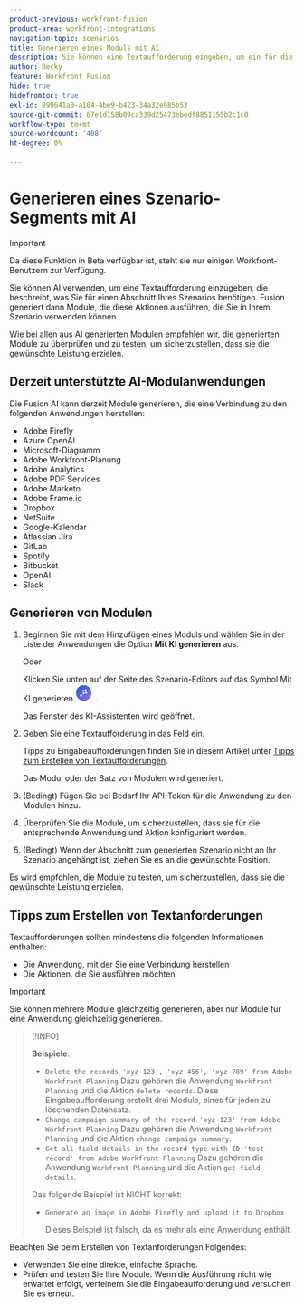 ```yaml
---
product-previous: workfront-fusion
product-area: workfront-integrations
navigation-topic: scenarios
title: Generieren eines Moduls mit AI
description: Sie können eine Textaufforderung eingeben, um ein für die Eingabeaufforderung konfiguriertes HTTP-Modul zu erstellen.
author: Becky
feature: Workfront Fusion
hide: true
hidefromtoc: true
exl-id: 899641a0-a104-4be9-b423-34a32e985b53
source-git-commit: 67e1d158b09ca339d25473ebedf8851155b2c1c0
workflow-type: tm+mt
source-wordcount: '408'
ht-degree: 0%

---
```


# Generieren eines Szenario-Segments mit AI

<!--DO NOT DELETE - linked through CSH-->

>[!IMPORTANT]
>
>Da diese Funktion in Beta verfügbar ist, steht sie nur einigen Workfront-Benutzern zur Verfügung.

Sie können AI verwenden, um eine Textaufforderung einzugeben, die beschreibt, was Sie für einen Abschnitt Ihres Szenarios benötigen. Fusion generiert dann Module, die diese Aktionen ausführen, die Sie in Ihrem Szenario verwenden können.

Wie bei allen aus AI generierten Modulen empfehlen wir, die generierten Module zu überprüfen und zu testen, um sicherzustellen, dass sie die gewünschte Leistung erzielen.

## Derzeit unterstützte AI-Modulanwendungen

Die Fusion AI kann derzeit Module generieren, die eine Verbindung zu den folgenden Anwendungen herstellen:

* Adobe Firefly
* Azure OpenAI
* Microsoft-Diagramm
* Adobe Workfront-Planung
* Adobe Analytics
* Adobe PDF Services
* Adobe Marketo
* Adobe Frame.io
* Dropbox
* NetSuite
* Google-Kalendar
* Atlassian Jira
* GitLab
* Spotify
* Bitbucket
* OpenAI
* Slack

## Generieren von Modulen

1. Beginnen Sie mit dem Hinzufügen eines Moduls und wählen Sie in der Liste der Anwendungen die Option **Mit KI generieren** aus.

   Oder

   Klicken Sie unten auf der Seite des Szenario-Editors auf das Symbol Mit KI generieren ![Mit KI generieren](assets/generate-with-ai-icon-beta.png) .

   Das Fenster des KI-Assistenten wird geöffnet.
1. Geben Sie eine Textaufforderung in das Feld ein.

   Tipps zu Eingabeaufforderungen finden Sie in diesem Artikel unter [Tipps zum Erstellen von Textaufforderungen](#tips-for-creating-text-prompts).

   Das Modul oder der Satz von Modulen wird generiert.
1. (Bedingt) Fügen Sie bei Bedarf Ihr API-Token für die Anwendung zu den Modulen hinzu.
1. Überprüfen Sie die Module, um sicherzustellen, dass sie für die entsprechende Anwendung und Aktion konfiguriert werden.
1. (Bedingt) Wenn der Abschnitt zum generierten Szenario nicht an Ihr Szenario angehängt ist, ziehen Sie es an die gewünschte Position.

Es wird empfohlen, die Module zu testen, um sicherzustellen, dass sie die gewünschte Leistung erzielen.

## Tipps zum Erstellen von Textanforderungen

Textaufforderungen sollten mindestens die folgenden Informationen enthalten:

* Die Anwendung, mit der Sie eine Verbindung herstellen
* Die Aktionen, die Sie ausführen möchten

>[!IMPORTANT]
>
>Sie können mehrere Module gleichzeitig generieren, aber nur Module für eine Anwendung gleichzeitig generieren.

>[!INFO]
>
>**Beispiele**:
>
>* `Delete the records 'xyz-123', 'xyz-456', 'xyz-789' from Adobe Workfront Planning`
>Dazu gehören die Anwendung `Workfront Planning` und die Aktion `delete records`. Diese Eingabeaufforderung erstellt drei Module, eines für jeden zu löschenden Datensatz.
>* `Change campaign summary of the record 'xyz-123' from Adobe Workfront Planning`
>Dazu gehören die Anwendung `Workfront Planning` und die Aktion `change campaign summary`.
>* `Get all field details in the record type with ID 'test-record' from Adobe Workfront Planning`
>Dazu gehören die Anwendung `Workfront Planning` und die Aktion `get field details`.
>
>Das folgende Beispiel ist NICHT korrekt:
>* `Generate an image in Adobe Firefly and upload it to Dropbox`
>
>    Dieses Beispiel ist falsch, da es mehr als eine Anwendung enthält

Beachten Sie beim Erstellen von Textanforderungen Folgendes:

* Verwenden Sie eine direkte, einfache Sprache.
* Prüfen und testen Sie Ihre Module. Wenn die Ausführung nicht wie erwartet erfolgt, verfeinern Sie die Eingabeaufforderung und versuchen Sie es erneut.
